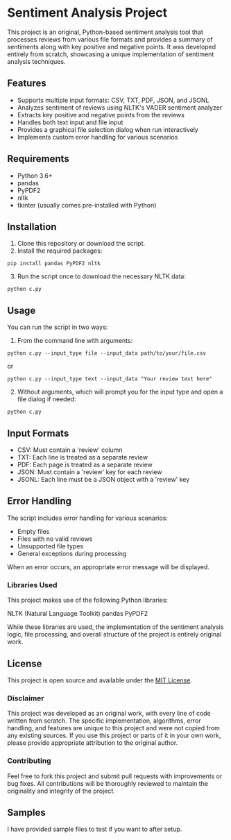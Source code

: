 # Sentiment Analysis Project

This project is an original, Python-based sentiment analysis tool that processes reviews from various file formats and provides a summary of sentiments along 
with key positive and negative points. It was developed entirely from scratch, showcasing a unique implementation of sentiment analysis techniques.

## Features

- Supports multiple input formats: CSV, TXT, PDF, JSON, and JSONL
- Analyzes sentiment of reviews using NLTK's VADER sentiment analyzer
- Extracts key positive and negative points from the reviews
- Handles both text input and file input
- Provides a graphical file selection dialog when run interactively
- Implements custom error handling for various scenarios

## Requirements

- Python 3.6+
- pandas
- PyPDF2
- nltk
- tkinter (usually comes pre-installed with Python)

## Installation

1. Clone this repository or download the script.
2. Install the required packages:

```
pip install pandas PyPDF2 nltk
```

3. Run the script once to download the necessary NLTK data:

```
python c.py
```

## Usage

You can run the script in two ways:

1. From the command line with arguments:

```
python c.py --input_type file --input_data path/to/your/file.csv
```

or

```
python c.py --input_type text --input_data "Your review text here"
```

2. Without arguments, which will prompt you for the input type and open a file dialog if needed:

```
python c.py
```

## Input Formats

- CSV: Must contain a 'review' column
- TXT: Each line is treated as a separate review
- PDF: Each page is treated as a separate review
- JSON: Must contain a 'review' key for each review
- JSONL: Each line must be a JSON object with a 'review' key

## Error Handling

The script includes error handling for various scenarios:

- Empty files
- Files with no valid reviews
- Unsupported file types
- General exceptions during processing

When an error occurs, an appropriate error message will be displayed.

### Libraries Used
This project makes use of the following Python libraries:

NLTK (Natural Language Toolkit)
pandas
PyPDF2

While these libraries are used, the implementation of the sentiment analysis logic, file processing, and overall structure of the project is entirely original work.

## License
This project is open source and available under the [MIT License](LICENSE).

### Disclaimer
This project was developed as an original work, with every line of code written from scratch. The specific implementation, algorithms, error handling,
and features are unique to this project and were not copied from any existing sources. If you use this project or parts of it in your own work,
please provide appropriate attribution to the original author.

### Contributing
Feel free to fork this project and submit pull requests with improvements or bug fixes.
All contributions will be thoroughly reviewed to maintain the originality and integrity of the project.

## Samples
I have provided sample files to test if you want to after setup.
